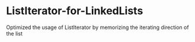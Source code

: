# ListIterator-for-LinkedLists
Optimized the usage of ListIterator by memorizing the iterating direction of the list
